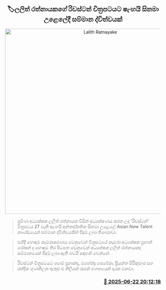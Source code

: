 <p align='center'><b><h2 align='center' title='Lalith Ratnayake's film Riverstone wins two awards at the Shanghai Film Festival'>🏷ලලිත් රත්නායකගේ රිවස්ටන් චිත්‍රපටයට ෂැංහයි සිනමා උළෙලේදී සම්මාන ද්විත්වයක්</h2></b></p>
<p align='center'><img src='https://helakuru.sgp1.cdn.digitaloceanspaces.com/esana/images/lib/lalith-pathinayake-uio.jpg' width='600' alt='Lalith Ratnayake's film Riverstone wins two awards at the Shanghai Film Festival'></p>

> ප්‍රවීණ අධ්‍යක්ෂක ලලිත් රත්නායක විසින් අධ්‍යක්ෂණය කරන ලද 'රිවස්ටන්' චිත්‍රපටය 27 වැනි ෂැංහයි අන්තර්ජාතික සිනමා උළෙලේ Asian New Talent කාණ්ඩයෙන් සම්මාන ද්විත්වයකින් පිදුම් ලබා තිබෙනවා.

> එහිදී හොඳම කැමරාකරණය වෙනුවෙන් චිත්‍රපටයේ කැමරා අධ්‍යක්ෂක ප්‍රභාත් රෝෂන් ද හොඳම තිර පිටපත වෙනුවෙන් අධ්‍යක්ෂක ලලිත් රත්නායකද සම්මානයෙන් පිදුම් ලබා ඇති බවයි සඳහන් වෙන්නේ.

> රිවස්ටන් චිත්‍රපටයට ශ්‍යාම් ප්‍රනාන්දු, මහේන්ද්‍ර පෙරේරා, ප්‍රියන්ත සිරිකුමාර සහ රන්දික ගුණතිලක ඇතුළු ළු නිලියන් රැසක් රංගනයෙන් දායක වනවා.



<h3 align='right'><a href='https://www.helakuru.lk/esana/p/111238/'>📅 2025-06-22 20:12:18</a></h3>
